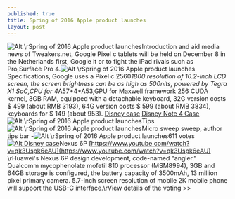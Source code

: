 ```yaml
---
published: true
title: Spring of 2016 Apple product launches
layout: post
---
```

![Alt \rSpring of 2016 Apple product launches](https://c2.staticflickr.com/2/1712/26218797522_782631426b_b.jpg)Introduction and aid media news of Tweakers.net, Google Pixel c tablets will be held on December 8 in the Netherlands first, Google it or to fight the iPad rivals such as Pro,Surface Pro 4.![Alt \rSpring of 2016 Apple product launches](https://c2.staticflickr.com/2/1616/26038336350_def5aec037_b.jpg)Specifications, Google uses a Pixel c 2560*1800 resolution of 10.2-inch LCD screen, the screen brightness can be as high as 500nits, powered by Tegra X1 SoC,CPU for 4*A57+4*A53,GPU for Maxwell framework 256 CUDA kernel, 3GB RAM, equipped with a detachable keyboard, 32G version costs $ 499 (about RMB 3193), 64G version costs $ 599 (about RMB 3834), keyboards for $ 149 (about 953). [Disney case](http://www.nodcase.com/disney-cute-leather-flip-wallet-case-for-samsung-galaxy-note-4-mickey-mouse-p-4443.html) [Disney Note 4 Case](https://medium.com/@smartwatch/hard-to-create-open-class-online-early-adopters-htc-vive-7e86ab407b4a#.uyp0559hd)![Alt \rSpring of 2016 Apple product launches](https://c2.staticflickr.com/2/1634/26218810782_9128292cb7_z.jpg)Tips![Alt \rSpring of 2016 Apple product launches](https://c2.staticflickr.com/2/1577/26218816782_3562af3d7d_m.jpg)Micro sweep sweep, author tips bar -![Alt \rSpring of 2016 Apple product launches](https://c2.staticflickr.com/2/1446/25706371624_2eb8bf728b.jpg)611 votes[![Alt Disney case](http://www.nodcase.com/images/large/note4/disney_n4201_lrg.jpg)](http://www.nodcase.com/disney-cute-leather-flip-wallet-case-for-samsung-galaxy-note-4-mickey-mouse-p-4443.html)Nexus 6P [https://www.youtube.com/watch?v=qk3Uspk6eAU](https://www.youtube.com/watch?v=qk3Uspk6eAU) \rHuawei\'s Nexus 6P design development, code-named \"angler.\" Qualcomm mycophenolate mofetil 810 processor (MSM8994), 3GB and 64GB storage is configured, the battery capacity of 3500mAh, 13 million pixel primary camera. 5.7-inch screen resolution of mobile 2K mobile phone will support the USB-C interface.\rView details of the voting >>